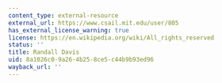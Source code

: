 ```yaml
---
content_type: external-resource
external_url: https://www.csail.mit.edu/user/805
has_external_license_warning: true
license: https://en.wikipedia.org/wiki/All_rights_reserved
status: ''
title: Randall Davis
uid: 8a1026c0-9a26-4b25-8ce5-c44b9b93ed96
wayback_url: ''
---
```

